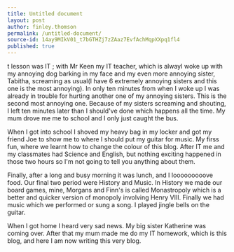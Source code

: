 ```yaml
---
title: Untitled document
layout: post
author: finley.thomson
permalink: /untitled-document/
source-id: 14ay9MIkV01_t7bGTHZj7zZAaz7EvfAchMqpXXpq1fl4
published: true
---
```

t lesson was IT ; with Mr Keen my IT teacher, which is alwayI woke up with my annoying dog barking in my face and my even more annoying sister, Tabitha, screaming as usual(I have 6 extremely annoying sisters and this one is the most annoying). In only ten minutes from when I woke up I was already in trouble for hurting another one of my annoying sisters. This is the second most annoying one. Because of my sisters screaming and shouting, I left ten minutes later than I should've done which happens all the time. My mum drove me me to school and I only just caught the bus. 

When I got into school I shoved my heavy bag in my locker and got my friend Joe to show me to where I should put my guitar for music. My firss fun, where we learnt how to change the colour of this blog. After IT me and my classmates had Science and English, but nothing exciting happened in those two hours so I'm not going to tell you anything about them.

Finally, after a long and busy morning it was lunch, and I looooooooove food. Our final two period were History and Music. In History we made our board games, mine, Morgans and Finn's is called Monastropoly which is a better and quicker version of monopoly involving Henry VIII. Finally we had music which we performed or sung a song. I played jingle bells on the guitar.

When I got home I heard very sad news. My big sister Katherine was coming over. After that my mum made me do my IT homework, which is this blog, and here I am now writing this very blog.

